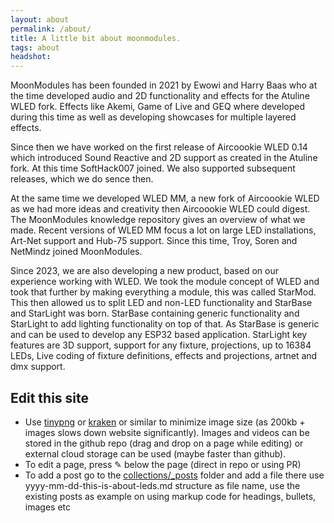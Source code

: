```yaml
---
layout: about
permalink: /about/
title: A little bit about moonmodules.
tags: about
headshot: 
---
```



MoonModules has been founded in 2021 by Ewowi and Harry Baas who at the time developed audio and 2D functionality and effects for the Atuline WLED fork. Effects like Akemi, Game of Live and GEQ where developed during this time as well as developing showcases for multiple layered effects.

Since then we have worked on the first release of Aircoookie WLED 0.14 which introduced Sound Reactive and 2D support as created in the Atuline fork. At this time SoftHack007 joined. We also supported subsequent releases, which we do sence then.

At the same time we developed WLED MM, a new fork of Aircoookie WLED as we had more ideas and creativity then Aircoookie WLED could digest. The MoonModules knowledge repository gives an overview of what we made. Recent versions of WLED MM focus a lot on large LED installations, Art-Net support and Hub-75 support. Since this time, Troy, Soren and NetMindz joined MoonModules.

Since 2023, we are also developing a new product, based on our experience working with WLED. We took the module concept of WLED and took that further by making everything a module, this was called StarMod. This then allowed us to split LED and non-LED functionality and StarBase and StarLight was born. StarBase containing generic functionality and StarLight to add lighting functionality on top of that. As StarBase is generic and can be used to develop any ESP32 based application. StarLight key features are 3D support, support for any fixture, projections, up to 16384 LEDs, Live coding of fixture definitions, effects and projections, artnet and dmx support.

## Edit this site

* Use [tinypng](https://tinypng.com) or [kraken](https://kraken.io/web-interface) or similar to minimize image size (as 200kb + images slows down website significantly). Images and videos can be stored in the github repo (drag and drop on a page while editing) or external cloud storage can be used (maybe faster than github).
* To edit a page, press ✎ below the page (direct in repo or using PR)
* To add a post go to the [collections/_posts](https://github.com/MoonModules/moonmodules.github.io/tree/main/collections/_posts) folder and add a file there use yyyy-mm-dd-this-is-about-leds.md structure as file name, use the existing posts as example on using markup code for headings, bullets, images etc

<div id="stats" class="hidden">

<h3 id="dashboard"><code>#dashboard</code></h3>

<h2>Just finished.</h2>

<p>Curious what I'm reading? Here's my most recent reads, updating daily. And my <a href="https://www.goodreads.com/user/show/88184044-jonathon-belotti)" target="_blank" rel="noopener noreferrer">Goodreads profile</a> has more history.</p>

<div id="recent-finished-books"></div>

<h2>Top tracks.</h2>

<p>Curious what I'm currently listening to? Here's my top tracks on Spotify, updating daily.</p>

<ol id="top-spotify-tracks"></ol>

</div>

<script>
/**
 * @param {String} HTML representing a single element
 * @return {Element}
 */
function htmlToElement(html) {
    var template = document.createElement('template');
    /* Never return a text node of whitespace as the result */
    html = html.trim();
    template.innerHTML = html;
    return template.content.firstChild;
}

function populateDashboardHTML(data) {
    const topSpotifyTracksList = document.querySelector('#top-spotify-tracks');
    data.spotify.forEach(track => {
        topSpotifyTracksList.appendChild(htmlToElement(`
            <li>
                <a target="_blank" rel="noopener noreferrer" href="${track.link}"><strong>${track.name}</strong></a> 
                <p>${track.artist}</p>
            </li>
        `));
    });

    const recentFinishedBooks = document.querySelector('#recent-finished-books');
    data.goodreads.slice(0, 3).forEach(book => {
        recentFinishedBooks.appendChild(htmlToElement(`
            <a target="_blank" rel="noopener noreferrer" class="book-item" target="_blank" rel="noopener noreferrer" href="${book.link}">
            <div class="cover-container">
                <img class="grow-me" src="${book.cover_image_link}">
            </div>
            <div class="book-info">
                <h4>${book.title}</h4>
                <p>${book.authors[0]}</p>
            </div>
            </a>
        `));
    });
}

fetch('https://thundergolfer--thundergolferdotcom-about-page-web.modal.run')
  .then((response) => {
    if (!response.ok) {
      throw new Error(`HTTP error! Status: ${response.status}`);
    }

    return response.json();
  })
  .then((data) => {
    populateDashboardHTML(data);
    /* Reveal the now populated stats section. */
    document.getElementById("stats").classList.remove("hidden");
  });

</script>

<style>
#stats {
  background-color: #f7f7f9;
  border-radius: 1rem; 
  padding: 1.5em;
  margin-top: 2.5em;
}

#dashboard {
  margin: 0rem;
}

#dashboard code {
  background-color: #f7f7f9;
}

#recent-finished-books {
    display: flex;
    flex-direction: row;
    align-items: flex-start;
    justify-content: center;
}

#recent-finished-books a {
    color: #111;
}

.book-item {
    margin-left: 0.4em;
    margin-right: 0.4em;
}

.book-item div {
    width: 200px;
}

.book-info h4 {
    color: #222;
}

.book-info p {
    color: #555;
}

.grow-me {
  border-radius: 4px;
  transition: all .2s ease-in-out;
}

.grow-me:hover {
  transform: scale(1.02);
}

#top-spotify-tracks {
    padding-left: 1em;
}

#top-spotify-tracks li {
    color: #888;
    border-bottom: 1px solid #ededed;
    margin-top: 1rem;
}

#top-spotify-tracks a {
    color: #111;
}

#top-spotify-tracks a:hover {
    color: #1DB954; /* Spotify green */
}

#top-spotify-tracks p {
    color: #555;
}

.hidden {
    display: none;
}

@media screen and (max-width: 900px) {


  #recent-finished-books {
    flex-direction: column;
    justify-content: center;
    align-items: center;
  }

  .book-item div {
    width: 400px;
  }

  .book-item {
    display: flex;
    flex-direction: column;
    align-items: center;
  }
  
  .cover-container, .book-info {
    display: flex;
    flex-direction: column;
    align-items: center;
    max-width: 80%;
  }

  #top-spotify-tracks {
    padding-left: 1.2em;
  }
}
</style>
